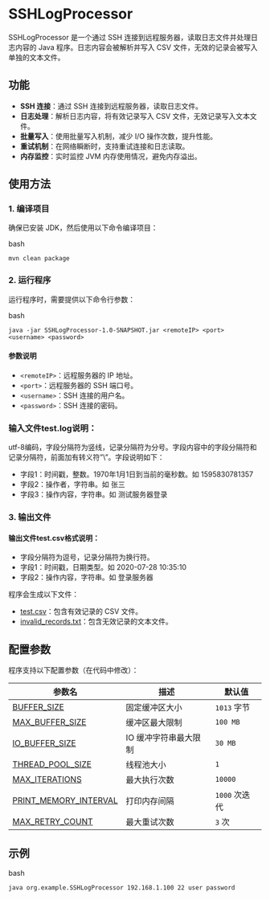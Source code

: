 # SSHLogProcessor

SSHLogProcessor 是一个通过 SSH 连接到远程服务器，读取日志文件并处理日志内容的 Java 程序。日志内容会被解析并写入 CSV 文件，无效的记录会被写入单独的文本文件。

## 功能

- **SSH 连接**：通过 SSH 连接到远程服务器，读取日志文件。
- **日志处理**：解析日志内容，将有效记录写入 CSV 文件，无效记录写入文本文件。
- **批量写入**：使用批量写入机制，减少 I/O 操作次数，提升性能。
- **重试机制**：在网络瞬断时，支持重试连接和日志读取。
- **内存监控**：实时监控 JVM 内存使用情况，避免内存溢出。

## 使用方法

### 1. 编译项目

确保已安装 JDK，然后使用以下命令编译项目：


bash 
```
mvn clean package
```

### 2. 运行程序

运行程序时，需要提供以下命令行参数：

bash
```
java -jar SSHLogProcessor-1.0-SNAPSHOT.jar <remoteIP> <port> <username> <password>
```

#### 参数说明

- `<remoteIP>`：远程服务器的 IP 地址。
- `<port>`：远程服务器的 SSH 端口号。
- `<username>`：SSH 连接的用户名。
- `<password>`：SSH 连接的密码。

### 输入文件test.log说明：
utf-8编码，字段分隔符为竖线，记录分隔符为分号。字段内容中的字段分隔符和记录分隔符，前面加有转义符”\”。字段说明如下：
- 字段1：时间戳，整数。1970年1月1日到当前的毫秒数。如 1595830781357
- 字段2：操作者，字符串。如 张三
- 字段3：操作内容，字符串。如 测试服务器登录



### 3. 输出文件

#### 输出文件test.csv格式说明：
- 字段分隔符为逗号，记录分隔符为换行符。
- 字段1：时间戳，日期类型。如 2020-07-28 10:35:10
- 字段2：操作内容，字符串。如 登录服务器

程序会生成以下文件：

- [test.csv](file://D:\Git\telecomExam\test.csv)：包含有效记录的 CSV 文件。
- [invalid_records.txt](file://D:\Git\telecomExam\invalid_records.txt)：包含无效记录的文本文件。

## 配置参数

程序支持以下配置参数（在代码中修改）：

| 参数名                  | 描述                         | 默认值        |
|------------------------|------------------------------|------------|
| [BUFFER_SIZE](file://D:\Git\telecomExam\src\main\java\org\example\SSHLogProcessor.java#L21-L21)          | 固定缓冲区大小                 | `1013` 字节  |
| [MAX_BUFFER_SIZE](file://D:\Git\telecomExam\src\main\java\org\example\SSHLogProcessor.java#L22-L22)      | 缓冲区最大限制                 | `100 MB`   |
| [IO_BUFFER_SIZE](file://D:\Git\telecomExam\src\main\java\org\example\SSHLogProcessor.java#L23-L23)       | IO 缓冲字符串最大限制           | `30 MB`    |
| [THREAD_POOL_SIZE](file://D:\Git\telecomExam\src\main\java\org\example\SSHLogProcessor.java#L24-L24)     | 线程池大小                     | `1`        |
| [MAX_ITERATIONS](file://D:\Git\telecomExam\src\main\java\org\example\SSHLogProcessor.java#L25-L25)       | 最大执行次数                   | `10000`    |
| [PRINT_MEMORY_INTERVAL](file://D:\Git\telecomExam\src\main\java\org\example\SSHLogProcessor.java#L26-L26)| 打印内存间隔                   | `1000` 次迭代 |
| [MAX_RETRY_COUNT](file://D:\Git\telecomExam\src\main\java\org\example\SSHLogProcessor.java#L27-L27)      | 最大重试次数                   | `3` 次      |

## 示例

bash 
``` 
java org.example.SSHLogProcessor 192.168.1.100 22 user password 
```
